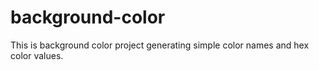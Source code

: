 # background-color
This is background color project generating simple color names and hex color values.

